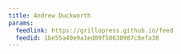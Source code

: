 ```yaml
---
title: Andrew Duckworth
params:
  feedlink: https://grillopress.github.io/feed
  feedid: 1be55a40e9a1ed89f58630987c8efa38
---
```

